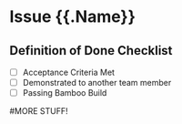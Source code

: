 # Issue {{.Name}}

## Definition of Done Checklist
- [ ] Acceptance Criteria Met
- [ ] Demonstrated to another team member
- [ ] Passing Bamboo Build

#MORE STUFF!
